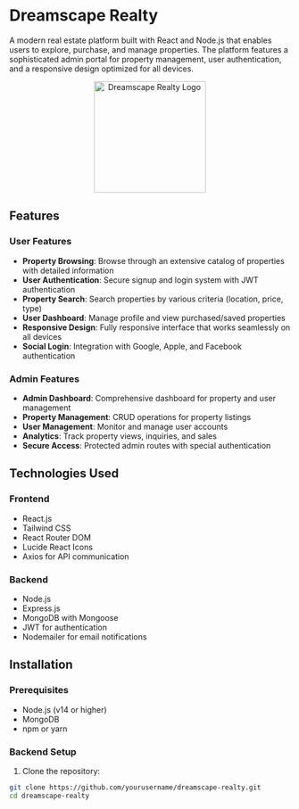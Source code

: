 # Dreamscape Realty

A modern real estate platform built with React and Node.js that enables users to explore, purchase, and manage properties. The platform features a sophisticated admin portal for property management, user authentication, and a responsive design optimized for all devices.

<div align="center">
  <img src="https://hebbkx1anhila5yf.public.blob.vercel-storage.com/WhatsApp_Image_2024-07-14_at_14.48.13_6a45f127-removebg-gJJvyU2V484RGIQT5DEYeT3E7HwC4O.png" alt="Dreamscape Realty Logo" width="200">
</div>

## Features

### User Features
- **Property Browsing**: Browse through an extensive catalog of properties with detailed information
- **User Authentication**: Secure signup and login system with JWT authentication
- **Property Search**: Search properties by various criteria (location, price, type)
- **User Dashboard**: Manage profile and view purchased/saved properties
- **Responsive Design**: Fully responsive interface that works seamlessly on all devices
- **Social Login**: Integration with Google, Apple, and Facebook authentication

### Admin Features
- **Admin Dashboard**: Comprehensive dashboard for property and user management
- **Property Management**: CRUD operations for property listings
- **User Management**: Monitor and manage user accounts
- **Analytics**: Track property views, inquiries, and sales
- **Secure Access**: Protected admin routes with special authentication

## Technologies Used

### Frontend
- React.js
- Tailwind CSS
- React Router DOM
- Lucide React Icons
- Axios for API communication

### Backend
- Node.js
- Express.js
- MongoDB with Mongoose
- JWT for authentication
- Nodemailer for email notifications

## Installation

### Prerequisites
- Node.js (v14 or higher)
- MongoDB
- npm or yarn

### Backend Setup

1. Clone the repository:
```bash
git clone https://github.com/yourusername/dreamscape-realty.git
cd dreamscape-realty
